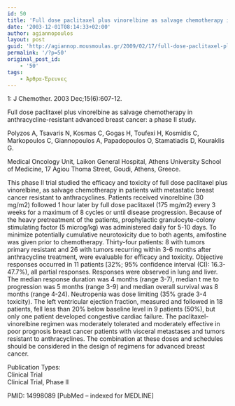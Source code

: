 ```yaml
---
id: 50
title: 'Full dose paclitaxel plus vinorelbine as salvage chemotherapy in anthracycline-resistant advanced breast cancer: a phase II study. (english version)'
date: '2003-12-01T08:14:33+02:00'
author: agiannopoulos
layout: post
guid: 'http://agiannop.mousmoulas.gr/2009/02/17/full-dose-paclitaxel-plus-vinorelbine-as-salvage-chemotherapy-in-anthracycline-resistant-advanced-breast-cancer-a-phase-ii-study-english-version/'
permalink: '/?p=50'
original_post_id:
    - '50'
tags:
    - Άρθρα-Έρευνες
---
```


1: J Chemother. 2003 Dec;15(6):607-12.

Full dose paclitaxel plus vinorelbine as salvage chemotherapy in anthracycline-resistant advanced breast cancer: a phase II study.

Polyzos A, Tsavaris N, Kosmas C, Gogas H, Toufexi H, Kosmidis C, Markopoulos C, Giannopoulos A, Papadopoulos O, Stamatiadis D, Kouraklis G.

Medical Oncology Unit, Laikon General Hospital, Athens University School of Medicine, 17 Agiou Thoma Street, Goudi, Athens, Greece.

This phase II trial studied the efficacy and toxicity of full dose paclitaxel plus vinorelbine, as salvage chemotherapy in patients with metastatic breast cancer resistant to anthracyclines. Patients received vinorelbine (30 mg/m2) followed 1 hour later by full dose paclitaxel (175 mg/m2) every 3 weeks for a maximum of 8 cycles or until disease progression. Because of the heavy pretreatment of the patients, prophylactic granulocyte-colony stimulating factor (5 microg/kg) was administered daily for 5-10 days. To minimize potentially cumulative neurotoxicity due to both agents, amifostine was given prior to chemotherapy. Thirty-four patients: 8 with tumors primary resistant and 26 with tumors recurring within 3-6 months after anthracycline treatment, were evaluable for efficacy and toxicity. Objective responses occurred in 11 patients \[32%; 95% confidence interval (CI): 16.3-47.7%), all partial responses. Responses were observed in lung and liver. The median response duration was 4 months (range 3-7), median t me to progression was 5 months (range 3-9) and median overall survival was 8 months (range 4-24). Neutropenia was dose limiting (35% grade 3-4 toxicity). The left ventricular ejection fraction, measured and followed in 18 patients, fell less than 20% below baseline level in 9 patients (50%), but only one patient developed congestive cardiac failure. The paclitaxel-vinorelbine regimen was moderately tolerated and moderately effective in poor prognosis breast cancer patients with visceral metastases and tumors resistant to anthracyclines. The combination at these doses and schedules should be considered in the design of regimens for advanced breast cancer.

Publication Types:  
 Clinical Trial  
 Clinical Trial, Phase II

PMID: 14998089 \[PubMed – indexed for MEDLINE\]